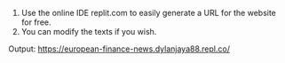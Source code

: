 1. Use the online IDE replit.com to easily generate a URL for the website for free.
2. You can modify the texts if you wish.

Output: https://european-finance-news.dylanjaya88.repl.co/
